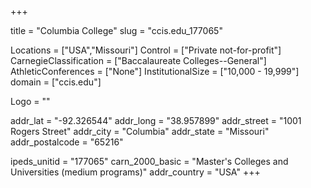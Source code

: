 
+++

title = "Columbia College"
slug = "ccis.edu_177065"

Locations = ["USA","Missouri"]
Control = ["Private not-for-profit"]
CarnegieClassification = ["Baccalaureate Colleges--General"]
AthleticConferences = ["None"]
InstitutionalSize = ["10,000 - 19,999"]
domain = ["ccis.edu"]

Logo = ""

addr_lat = "-92.326544"
addr_long = "38.957899"
addr_street = "1001 Rogers Street"
addr_city = "Columbia"
addr_state = "Missouri"
addr_postalcode = "65216"

ipeds_unitid = "177065"
carn_2000_basic = "Master's Colleges and Universities (medium programs)"
addr_country = "USA"
+++
    
